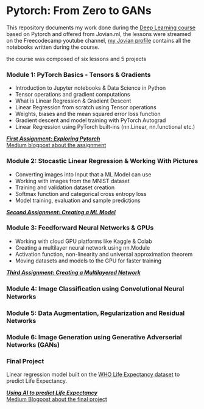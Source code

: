 # Pytorch: From Zero to GANs
This repository documents my work done during the [Deep Learning course](https://jovian.ml/forum/c/pytorch-zero-to-gans/18) based on Pytorch and offered from Jovian.ml, the lessons were streamed on the Freecodecamp youtube channel, [my Jovian profile](https://jovian.ml/federico-abss) contains all the notebooks written during the course.

the course was composed of six lessons and 5 projects

### Module 1: PyTorch Basics - Tensors & Gradients 
* Introduction to Jupyter notebooks & Data Science in Python 
* Tensor operations and gradient computations 
* What is Linear Regression & Gradient Descent
* Linear Regression from scratch using Tensor operations 
* Weights, biases and the mean squared error loss function 
* Gradient descent and model training with PyTorch Autograd 
* Linear Regression using PyTorch built-ins (nn.Linear, nn.functional etc.) 

[***First Assignment: Exploring Pytorch***](https://jovian.ml/federico-abss/01-tensor-operations)  
[Medium blogpost about the assignment](https://medium.com/@federicomannucci_31459/exploring-pytorch-in-5-functions-39eb96cc0180)

### Module 2: Stocastic Linear Regression & Working With Pictures
* Converting images into Input that a ML Model can use
* Working with images from the MNIST dataset 
* Training and validation dataset creation 
* Softmax function and categorical cross entropy loss 
* Model training, evaluation and sample predictions 

[***Second Assignment: Creating a ML Model***](https://jovian.ml/federico-abss/02-insurance-linear-regression)  

### Module 3: Feedforward Neural Networks & GPUs
* Working with cloud GPU platforms like Kaggle & Colab 
* Creating a multilayer neural network using nn.Module 
* Activation function, non-linearity and universal approximation theorem 
* Moving datasets and models to the GPU for faster training 

[***Third Assignment: Creating a Multilayered Network***](https://jovian.ml/federico-abss/03-cifar10-feedforward/v/17)  

### Module 4: Image Classiﬁcation using Convolutional Neural Networks 

### Module 5: Data Augmentation, Regularization and Residual Networks 

### Module 6: Image Generation using Generative Adverserial Networks (GANs) 

### Final Project
Linear regression model built on the [WHO Life Expectancy dataset](https://www.kaggle.com/kumarajarshi/life-expectancy-who) to predict Life Expectancy.  

[***Using AI to predict Life Expectancy***](https://jovian.ml/federico-abss/life-expectancy-linear)  
[Medium Blogpost about the final project](https://medium.com/@federicomannucci_31459/how-long-can-you-expect-to-live-computers-can-answer-eaa9667451ff)
